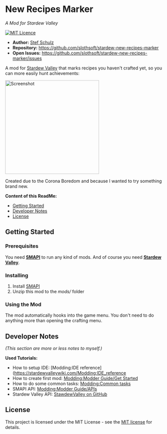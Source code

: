 ﻿# New Recipes Marker
_A Mod for Stardew Valley_

[![MIT Licence](https://img.shields.io/github/license/jenkinsci/java-client-api.svg?label=License)](LICENSE)

- **Author:** [Stef Schulz](mailto:s.schulz@slothsoft.de)
- **Repository:** <https://github.com/slothsoft/stardew-new-recipes-marker>
- **Open Issues:** <https://github.com/slothsoft/stardew-new-recipes-marker/issues>

A mod for [Stardew Valley](https://www.stardewvalley.net/) that marks recipes you haven't crafted yet, so you can more easily hunt achievements: 

<img alt="Screenshot" src="https://i.ytimg.com/vi/W8WFucN1_bs/maxresdefault.jpg" width="300"/>

Created due to the Corona Boredom and because I wanted to try something brand new.


**Content of this ReadMe:**

- [Getting Started](#getting-started)
- [Developer Notes](#developer-notes)
- [License](#license)



## Getting Started

### Prerequisites

You need **[SMAPI](https://smapi.io/)** to run any kind of mods. And of course you need **[Stardew Valley](https://www.stardewvalley.net/)**.


### Installing

1. Install [SMAPI](https://smapi.io/)
1. Unzip this mod to the _mods/_ folder


### Using the Mod

The mod automatically hooks into the game menu. You don't need to do anything more than opening the crafting menu. 



## Developer Notes

_(This section are more or less notes to myself.)_

**Used Tutorials:**

- How to setup IDE: [Modding:IDE reference](https://stardewvalleywiki.com/Modding:IDE_reference
- How to create first mod: [Modding:Modder Guide/Get Started](https://stardewvalleywiki.com/Modding:Modder_Guide/Get_Started)
- How to do some common tasks: [Modding:Common tasks](https://stardewvalleywiki.com/Modding:Common_tasks)
- SMAPI API: [Modding:Modder Guide/APIs](https://stardewvalleywiki.com/Modding:Modder_Guide/APIs)
- Stardew Valley API: [StawdewValley on GitHub](https://github.com/AdamMcIntosh/StawdewValley)


## License

This project is licensed under the MIT License - see the [MIT license](LICENSE) for details.